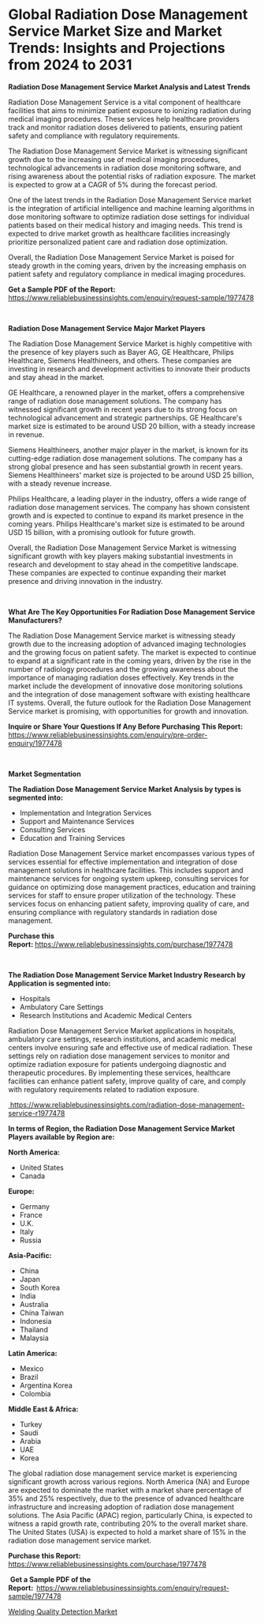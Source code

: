 <p><h1>Global Radiation Dose Management Service Market Size and Market Trends: Insights and Projections from 2024 to 2031</h1></p><p><strong>Radiation Dose Management Service Market Analysis and Latest Trends</strong></p>
<p><p>Radiation Dose Management Service is a vital component of healthcare facilities that aims to minimize patient exposure to ionizing radiation during medical imaging procedures. These services help healthcare providers track and monitor radiation doses delivered to patients, ensuring patient safety and compliance with regulatory requirements.</p><p>The Radiation Dose Management Service Market is witnessing significant growth due to the increasing use of medical imaging procedures, technological advancements in radiation dose monitoring software, and rising awareness about the potential risks of radiation exposure. The market is expected to grow at a CAGR of 5% during the forecast period.</p><p>One of the latest trends in the Radiation Dose Management Service market is the integration of artificial intelligence and machine learning algorithms in dose monitoring software to optimize radiation dose settings for individual patients based on their medical history and imaging needs. This trend is expected to drive market growth as healthcare facilities increasingly prioritize personalized patient care and radiation dose optimization.</p><p>Overall, the Radiation Dose Management Service Market is poised for steady growth in the coming years, driven by the increasing emphasis on patient safety and regulatory compliance in medical imaging procedures.</p></p>
<p><strong>Get a Sample PDF of the Report:&nbsp;</strong> <a href="https://www.reliablebusinessinsights.com/enquiry/request-sample/1977478">https://www.reliablebusinessinsights.com/enquiry/request-sample/1977478</a></p>
<p>&nbsp;</p>
<p><strong>Radiation Dose Management Service Major Market Players</strong></p>
<p><p>The Radiation Dose Management Service Market is highly competitive with the presence of key players such as Bayer AG, GE Healthcare, Philips Healthcare, Siemens Healthineers, and others. These companies are investing in research and development activities to innovate their products and stay ahead in the market.</p><p>GE Healthcare, a renowned player in the market, offers a comprehensive range of radiation dose management solutions. The company has witnessed significant growth in recent years due to its strong focus on technological advancement and strategic partnerships. GE Healthcare's market size is estimated to be around USD 20 billion, with a steady increase in revenue.</p><p>Siemens Healthineers, another major player in the market, is known for its cutting-edge radiation dose management solutions. The company has a strong global presence and has seen substantial growth in recent years. Siemens Healthineers' market size is projected to be around USD 25 billion, with a steady revenue increase.</p><p>Philips Healthcare, a leading player in the industry, offers a wide range of radiation dose management services. The company has shown consistent growth and is expected to continue to expand its market presence in the coming years. Philips Healthcare's market size is estimated to be around USD 15 billion, with a promising outlook for future growth.</p><p>Overall, the Radiation Dose Management Service Market is witnessing significant growth with key players making substantial investments in research and development to stay ahead in the competitive landscape. These companies are expected to continue expanding their market presence and driving innovation in the industry.</p></p>
<p>&nbsp;</p>
<p><strong>What Are The Key Opportunities For Radiation Dose Management Service Manufacturers?</strong></p>
<p><p>The Radiation Dose Management Service market is witnessing steady growth due to the increasing adoption of advanced imaging technologies and the growing focus on patient safety. The market is expected to continue to expand at a significant rate in the coming years, driven by the rise in the number of radiology procedures and the growing awareness about the importance of managing radiation doses effectively. Key trends in the market include the development of innovative dose monitoring solutions and the integration of dose management software with existing healthcare IT systems. Overall, the future outlook for the Radiation Dose Management Service market is promising, with opportunities for growth and innovation.</p></p>
<p><strong>Inquire or Share Your Questions If Any Before Purchasing This Report:</strong> <a href="https://www.reliablebusinessinsights.com/enquiry/pre-order-enquiry/1977478">https://www.reliablebusinessinsights.com/enquiry/pre-order-enquiry/1977478</a></p>
<p>&nbsp;</p>
<p><strong>Market Segmentation</strong></p>
<p><strong>The Radiation Dose Management Service Market Analysis by types is segmented into:</strong></p>
<p><ul><li>Implementation and Integration Services</li><li>Support and Maintenance Services</li><li>Consulting Services</li><li>Education and Training Services</li></ul></p>
<p><p>Radiation Dose Management Service market encompasses various types of services essential for effective implementation and integration of dose management solutions in healthcare facilities. This includes support and maintenance services for ongoing system upkeep, consulting services for guidance on optimizing dose management practices, education and training services for staff to ensure proper utilization of the technology. These services focus on enhancing patient safety, improving quality of care, and ensuring compliance with regulatory standards in radiation dose management.</p></p>
<p><strong>Purchase this Report:&nbsp;</strong><a href="https://www.reliablebusinessinsights.com/purchase/1977478">https://www.reliablebusinessinsights.com/purchase/1977478</a></p>
<p>&nbsp;</p>
<p><strong>The Radiation Dose Management Service Market Industry Research by Application is segmented into:</strong></p>
<p><ul><li>Hospitals</li><li>Ambulatory Care Settings</li><li>Research Institutions and Academic Medical Centers</li></ul></p>
<p><p>Radiation Dose Management Service Market applications in hospitals, ambulatory care settings, research institutions, and academic medical centers involve ensuring safe and effective use of medical radiation. These settings rely on radiation dose management services to monitor and optimize radiation exposure for patients undergoing diagnostic and therapeutic procedures. By implementing these services, healthcare facilities can enhance patient safety, improve quality of care, and comply with regulatory requirements related to radiation exposure.</p></p>
<p><a href="https://www.reliablebusinessinsights.com/radiation-dose-management-service-r1977478">&nbsp;https://www.reliablebusinessinsights.com/radiation-dose-management-service-r1977478</a></p>
<p><strong>In terms of Region, the Radiation Dose Management Service Market Players available by Region are:</strong></p>
<p>
    <p> <strong> North America: </strong>
        <ul>
            <li>United States</li>
            <li>Canada</li>
        </ul>
        </p> 
    <p> <strong> Europe: </strong>
        <ul>
            <li>Germany</li>
            <li>France</li>
            <li>U.K.</li>
            <li>Italy</li>
            <li>Russia</li>
        </ul>
        </p> 
    <p> <strong> Asia-Pacific: </strong>
        <ul>
            <li>China</li>
            <li>Japan</li>
            <li>South Korea</li>
            <li>India</li>
            <li>Australia</li>
            <li>China Taiwan</li>
            <li>Indonesia</li>
            <li>Thailand</li>
            <li>Malaysia</li>
        </ul>
        </p> 
    <p> <strong> Latin America: </strong>
        <ul>
            <li>Mexico</li>
            <li>Brazil</li>
            <li>Argentina Korea</li>
            <li>Colombia</li>
        </ul>
        </p> 
    <p> <strong> Middle East & Africa: </strong>
        <ul>
            <li>Turkey</li>
            <li>Saudi</li>
            <li>Arabia</li>
            <li>UAE</li>
            <li>Korea</li>
        </ul>
    </p>
    </p>
<p><p>The global radiation dose management service market is experiencing significant growth across various regions. North America (NA) and Europe are expected to dominate the market with a market share percentage of 35% and 25% respectively, due to the presence of advanced healthcare infrastructure and increasing adoption of radiation dose management solutions. The Asia Pacific (APAC) region, particularly China, is expected to witness a rapid growth rate, contributing 20% to the overall market share. The United States (USA) is expected to hold a market share of 15% in the radiation dose management service market.</p></p>
<p><strong>Purchase this Report: </strong><a href="https://www.reliablebusinessinsights.com/purchase/1977478">https://www.reliablebusinessinsights.com/purchase/1977478</a></p>
<p>&nbsp;<strong>Get a Sample PDF of the Report:&nbsp;&nbsp;</strong><a href="https://www.reliablebusinessinsights.com/enquiry/request-sample/1977478">https://www.reliablebusinessinsights.com/enquiry/request-sample/1977478</a></p>
<p><strong></strong></p>
<p><p><a href="https://github.com/staberhelen84/Market-Research-Report-List-1/blob/main/welding-quality-detection-market.md">Welding Quality Detection Market</a></p></p>